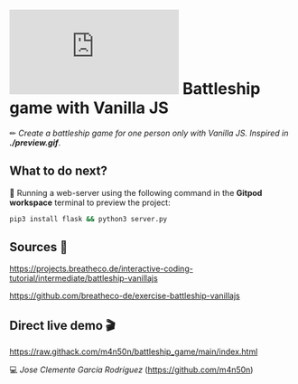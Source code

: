 # ![4Geeks Logo](http://assets.breatheco.de/apis/img/images.php?blob&random&cat=icon&tags=4geeks,16) Battleship game with Vanilla JS

✏ *Create a battleship game for one person only with Vanilla JS. Inspired in **./preview.gif***.

## What to do next?

📄 Running a web-server using the following command in the **Gitpod workspace** terminal to preview the project:

```sh
pip3 install flask && python3 server.py
```

## Sources 📌

<https://projects.breatheco.de/interactive-coding-tutorial/intermediate/battleship-vanillajs>

<https://github.com/breatheco-de/exercise-battleship-vanillajs>

## Direct live demo 🎬

<https://raw.githack.com/m4n50n/battleship_game/main/index.html>

💻 _Jose Clemente García Rodríguez_ (<https://github.com/m4n50n>)
